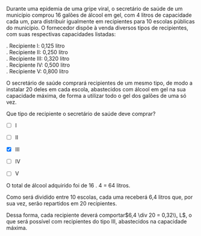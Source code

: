 

Durante uma epidemia de uma gripe viral, o secretário de saúde de um município comprou 16 galões de álcool em gel, com 4 litros de capacidade cada um, para distribuir igualmente em recipientes para 10 escolas públicas do município. O fornecedor dispõe à venda diversos tipos de recipientes, com suas respectivas capacidades listadas:

. Recipiente l: 0,125 litro\
. Recipiente II: 0,250 litro\
. Recipiente III: 0,320 litro\
. Recipiente IV: 0,500 litro\
. Recipiente V: 0,800 litro

O secretário de saúde comprará recipientes de um mesmo tipo, de modo a instalar 20 deles em cada escola, abastecidos com álcool em gel na sua capacidade máxima, de forma a utilizar todo o gel dos galões de uma só vez.

Que tipo de recipiente o secretário de saúde deve comprar?



- [ ] I
- [ ] II
- [x] III
- [ ] IV
- [ ] V


O total de álcool adquirido foi de 16 . 4 = 64 litros.

Como será dividido entre 10 escolas, cada uma receberá 6,4 litros que, por sua vez, serão repartidos em 20 recipientes.

Dessa forma, cada recipiente deverá comportar$6,4 \div 20 = 0,32\\, L$, o que será possível com recipientes do tipo III, abastecidos na capacidade máxima.

